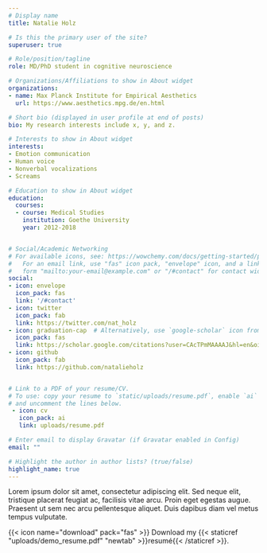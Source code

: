 ```yaml
---
# Display name
title: Natalie Holz

# Is this the primary user of the site?
superuser: true

# Role/position/tagline
role: MD/PhD student in cognitive neuroscience

# Organizations/Affiliations to show in About widget
organizations:
- name: Max Planck Institute for Empirical Aesthetics
  url: https://www.aesthetics.mpg.de/en.html

# Short bio (displayed in user profile at end of posts)
bio: My research interests include x, y, and z.

# Interests to show in About widget
interests:
- Emotion communication
- Human voice
- Nonverbal vocalizations
- Screams

# Education to show in About widget
education:
  courses:
  - course: Medical Studies
    institution: Goethe University
    year: 2012-2018


# Social/Academic Networking
# For available icons, see: https://wowchemy.com/docs/getting-started/page-builder/#icons
#   For an email link, use "fas" icon pack, "envelope" icon, and a link in the
#   form "mailto:your-email@example.com" or "/#contact" for contact widget.
social:
- icon: envelope
  icon_pack: fas
  link: '/#contact'
- icon: twitter
  icon_pack: fab
  link: https://twitter.com/nat_holz
- icon: graduation-cap  # Alternatively, use `google-scholar` icon from `ai` icon pack
  icon_pack: fas
  link: https://scholar.google.com/citations?user=CAcTPmMAAAAJ&hl=en&oi=ao
- icon: github
  icon_pack: fab
  link: https://github.com/natalieholz


# Link to a PDF of your resume/CV.
# To use: copy your resume to `static/uploads/resume.pdf`, enable `ai` icons in `params.toml`, 
# and uncomment the lines below.
 - icon: cv
   icon_pack: ai
   link: uploads/resume.pdf

# Enter email to display Gravatar (if Gravatar enabled in Config)
email: ""

# Highlight the author in author lists? (true/false)
highlight_name: true
---
```




Lorem ipsum dolor sit amet, consectetur adipiscing elit. Sed neque elit, tristique placerat feugiat ac, facilisis vitae arcu. Proin eget egestas augue. Praesent ut sem nec arcu pellentesque aliquet. Duis dapibus diam vel metus tempus vulputate.

{{< icon name="download" pack="fas" >}} Download my {{< staticref "uploads/demo_resume.pdf" "newtab" >}}resumé{{< /staticref >}}.
